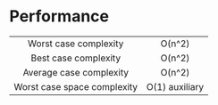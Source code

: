# Performance
|  |  |
| :---: | :---: |
| Worst case complexity | O(n^2) |
| Best case complexity | O(n^2)|
| Average case complexity | O(n^2) |
| Worst case space complexity | O(1) auxiliary |


